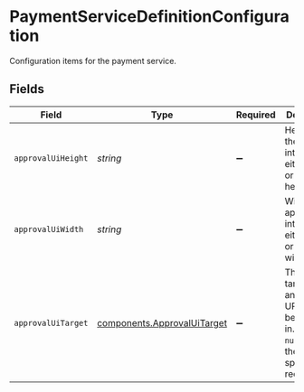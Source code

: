 # PaymentServiceDefinitionConfiguration

Configuration items for the payment service.


## Fields

| Field                                                                                                                 | Type                                                                                                                  | Required                                                                                                              | Description                                                                                                           | Example                                                                                                               |
| --------------------------------------------------------------------------------------------------------------------- | --------------------------------------------------------------------------------------------------------------------- | --------------------------------------------------------------------------------------------------------------------- | --------------------------------------------------------------------------------------------------------------------- | --------------------------------------------------------------------------------------------------------------------- |
| `approvalUiHeight`                                                                                                    | *string*                                                                                                              | :heavy_minus_sign:                                                                                                    | Height of the approval interface in either pixels or view height (vh).                                                | 300px                                                                                                                 |
| `approvalUiWidth`                                                                                                     | *string*                                                                                                              | :heavy_minus_sign:                                                                                                    | Width of the approval interface in either pixels or view width (vw).                                                  | 300px                                                                                                                 |
| `approvalUiTarget`                                                                                                    | [components.ApprovalUiTarget](../../models/components/approvaluitarget.md)                                            | :heavy_minus_sign:                                                                                                    | The browser target that an approval URL must be opened in. If `any` or `null`, then there is no specific requirement. | any                                                                                                                   |